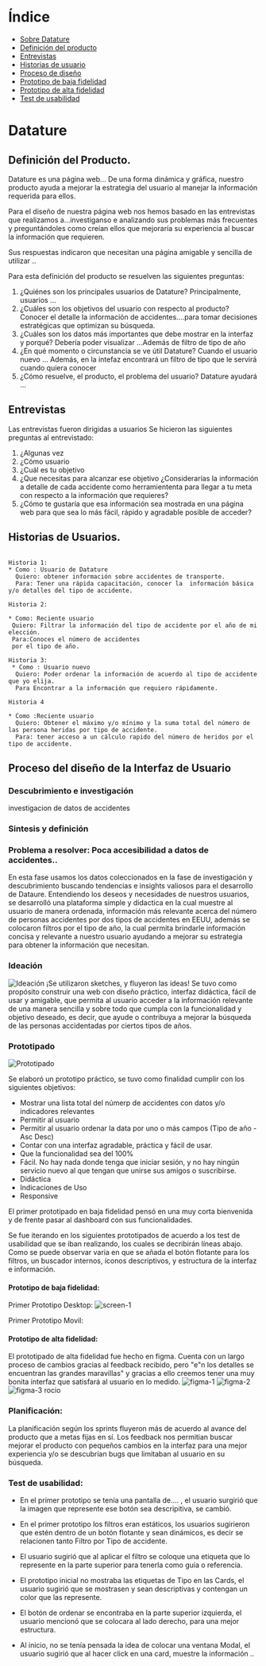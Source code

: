 # Índice
*  [Sobre Datature](#preámbulo)
*  [Definición del producto](#preámbulo)
*  [Entrevistas](#preámbulo)
*  [Historias de usuario](#preámbulo)
*  [Proceso de diseño](#preámbulo)
*  [Prototipo de baja fidelidad](#preámbulo)
*  [Prototipo de alta fidelidad](#preámbulo)
*  [Test de usabilidad](#preámbulo)

# Datature
## Definición del Producto.
Datature es una página web...
De una forma dinámica y gráfica, nuestro producto ayuda a mejorar la estrategia del usuario al manejar la información requerida para ellos.

Para el diseño de nuestra página web nos hemos basado en las entrevistas que realizamos a...investiganso e analizando sus problemas más frecuentes y preguntándoles como creían ellos que mejoraría su experiencia al buscar la información que requieren. 

Sus respuestas indicaron que necesitan una página amigable y sencilla de utilizar ..

Para esta definición del producto se resuelven las siguientes preguntas:
1. ¿Quiénes son los principales usuarios de Datature? Principalmente, usuarios ...
2. ¿Cuáles son los objetivos del usuario con respecto al producto? Conocer el detalle la información de accidentes....para tomar decisiones estratégicas que optimizan su búsqueda.
3. ¿Cuáles son los datos más importantes que debe mostrar en la interfaz y porqué? Debería poder visualizar ...Además de filtro de tipo de año 
4. ¿En qué momento o circunstancia se ve útil Datature? Cuando el usuario nuevo ... Además, en la intefaz encontrará un filtro de tipo que le servirá cuando quiera conocer 
5. ¿Cómo resuelve, el producto, el problema del usuario? Datature ayudará ...
## Entrevistas
Las entrevistas fueron dirigidas a usuarios 
Se hicieron las siguientes preguntas al entrevistado:
1. ¿Algunas vez 
2. ¿Cómo usuario
3. ¿Cuál es tu objetivo
4. ¿Que necesitas para alcanzar ese  objetivo ¿Considerarías la información a detalle de cada accidente como herramiententa para llegar a tu meta con respecto a la información que requieres?
5. ¿Cómo te gustaría que esa información sea mostrada en una página web para que sea lo más fácil, rápido y agradable posible de acceder?

## Historias de Usuarios.
```plain

Historia 1:
* Como : Usuario de Datature
  Quiero: obtener información sobre accidentes de transporte.
  Para: Tener una rápida capacitación, conocer la  información básica y/o detalles del tipo de accidente.
  ```
 ```plain
 Historia 2:

* Como: Reciente usuario
  Quiero: Filtrar la información del tipo de accidente por el año de mi elección.
  Para:Conoces el número de accidentes
  por el tipo de año. 

  ```
```plain
Historia 3:
 * Como : Usuario nuevo
  Quiero: Poder ordenar la información de acuerdo al tipo de accidente que yo elija.
  Para Encontrar a la información que requiero rápidamente.
```
```plain
Historia 4

* Como :Reciente usuario
  Quiero: Obtener el máximo y/o mínimo y la suma total del número de las persona heridas por tipo de accidente.
  Para: tener acceso a un cálculo rapido del número de heridos por el tipo de accidente.
  ```


## Proceso del diseño de la Interfaz de Usuario
### Descubrimiento e investigación
investigacion de datos de accidentes

### Sintesis y definición

### Problema a resolver: Poca accesibilidad a datos de accidentes..

En esta fase usamos los datos coleccionados en la fase de investigación y descubrimiento buscando tendencias e insights valiosos para el desarrollo de Dataure. Entendiendo los deseos y necesidades de nuestros usuarios, se desarrolló una plataforma simple y didactica en la cual muestre al usuario de manera ordenada, información más relevante acerca del número de personas accidentes por dos tipos de accidentes en EEUU, además se colocaron filtros por el tipo de año, la cual permita brindarle información concisa y relevante a nuestro usuario ayudando a mejorar su estrategia para obtener la información que necesitan.
### Ideación
![Ideación](/src/img/img-readme/)
¡Se utilizaron sketches, y fluyeron las ideas! Se tuvo como propósito construir una web con diseño práctico, interfaz didáctica, fácil de usar y amigable, que permita al usuario acceder a la información relevante de una manera sencilla y sobre todo que cumpla con la funcionalidad y objetivo deseado, es decir, que ayude o contribuya a mejorar la búsqueda de las personas accidentadas por ciertos tipos de años.
### Prototipado
![Prototipado](/src/img/img-readme/)

Se elaboró un prototipo práctico, se tuvo como finalidad cumplir con los siguientes objetivos:

- Mostrar una lista total del númerp de accidentes con datos y/o indicadores relevantes
- Permitir al usuario 
- Permitir al usuario ordenar la data por uno o más campos (Tipo de año - Asc Desc)
- Contar con una interfaz agradable, práctica y fácil de usar.
- Que la funcionalidad sea del 100%
- Fácil. No hay nada donde tenga que iniciar sesión, y no hay ningún servicio nuevo al que tengan que unirse sus amigos o suscribirse.
- Didáctica
- Indicaciones de Uso
- Responsive

El primer prototipado en baja fidelidad pensó en una muy corta bienvenida y de frente pasar al dashboard con sus funcionalidades.

Se fue iterando en los siguientes prototipados de acuerdo a los test de usabilidad que se iban realizando, los cuales se decribirán líneas abajo. Como se puede observar varia en que se añada el botón flotante para los filtros, un buscador internos, íconos descriptivos, y estructura de la interfaz e información.
#### Prototipo de baja fidelidad:
Primer Prototipo Desktop:
![screen-1](https://i.ibb.co/4T5bL4w/Presentacio-n-sin-ti-tulo.png)

Primer Prototipo Movil:
#### Prototipo de alta fidelidad:
El prototipado de alta fidelidad fue hecho en figma. Cuenta con un largo proceso de cambios gracias al feedback recibido, pero "e"n los detalles se encuentran las grandes maravillas" y gracias a ello creemos tener una muy bonita interfaz que satisfará al usuario en lo medido.
![figma-1](https://i.ibb.co/M5yzfpP/7.png)
![figma-2](https://i.ibb.co/wM3tHzd/8.png)
![figma-3](https://i.ibb.co/6WMhBtF/9.png)
rocio

### Planificación:

La planificación según los sprints fluyeron más de acuerdo al avance del producto que a metas fijas en sí. Los feedback nos permitian buscar mejorar el producto con pequeños cambios en la interfaz para una mejor experiencia y/o se descubrían bugs que limitaban al usuario en su búsqueda.


### Test de usabilidad:

- En el primer prototipo se tenía una pantalla de.... , el usuario surgirió que la imagen que represente ese botón sea descripitiva, se cambió.

- En el primer prototipo los filtros eran estáticos, los usuarios sugirieron que estén dentro de un botón flotante y sean dinámicos, es decir se relacionen tanto Filtro por Tipo de accidente.

- El usuario sugirió que al aplicar el filtro se coloque una etiqueta que lo represente en la parte superior para tenerla como guía o referencia.

- El prototipo inicial no mostraba las etiquetas de Tipo en las Cards, el usuario sugirió que se mostrasen y sean descriptivas y contengan un color que las represente.

- El botón de ordenar se encontraba en la parte superior izquierda, el usuario mencionó que se colocara al lado derecho, para una mejor estructura.

- Al inicio, no se tenía pensada la idea de colocar una ventana Modal, el usuario sugirió que al hacer click en una card, muestre la información ..




